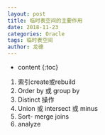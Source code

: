 ```yaml
---
layout: post
title: 临时表空间的主要作用
date: 2018-11-23
categories: Oracle
tags: 临时表空间
author: 龙德
---
```


* content
{:toc}

1. 索引create或rebuild
2. Order by 或 group by
3. Distinct 操作
4. Union 或 intersect 或 minus
5. Sort- merge joins
6. analyze
